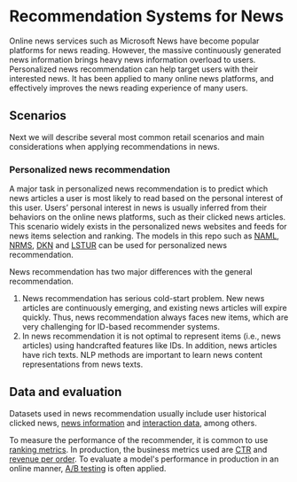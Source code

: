 # Recommendation Systems for News

Online news services such as Microsoft News have become popular platforms for news reading. However, the massive continuously generated news information brings heavy news information overload to users. Personalized news recommendation can help target users with their interested news. It has been applied to many online news platforms, and effectively improves the news reading experience of many users.

## Scenarios

Next we will describe several most common retail scenarios and main considerations when applying recommendations in news.

### Personalized news recommendation

A major task in personalized news recommendation is to predict which news articles a user is most likely to read based on the personal interest of this user. Users’ personal interest in news is usually inferred from their behaviors on the online news platforms, such as their clicked news articles. This scenario widely exists in the personalized news websites and feeds for news items selection and ranking. The models in this repo such as [NAML](../../examples/00_quick_start/naml_synthetic.ipynb), [NRMS](../../examples/00_quick_start/nrms_synthetic.ipynb), [DKN](../../examples/00_quick_start/dkn_MIND.ipynb) and [LSTUR](../../example/00_quick_start/lstur_synthetic.ipynb) can be used for personalized news recommendation.

News recommendation has two major differences with the general recommendation.
1. News recommendation has serious cold-start problem. New news articles are continuously emerging, and existing news articles will expire quickly. Thus, news recommendation always faces new items, which are very challenging for ID-based recommender systems.  
2. In news recommendation it is not optimal to represent items (i.e., news articles) using handcrafted features like IDs. In addition, news articles have rich texts. NLP methods are important to learn news content representations from news texts. 

## Data and evaluation

Datasets used in news recommendation usually include user historical clicked news, [news information](../../GLOSSARY.md) and [interaction data](../../GLOSSARY.md), among others.

To measure the performance of the recommender, it is common to use [ranking metrics](../../GLOSSARY.md). In production, the business metrics used are [CTR](../../GLOSSARY.md) and [revenue per order](../../GLOSSARY.md). To evaluate a model's performance in production in an online manner, [A/B testing](../../GLOSSARY.md) is often applied.
